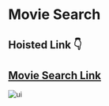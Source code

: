 # Movie Search

## Hoisted Link 👇

## [Movie Search Link](https://ugamraj.github.io/JavaScript-M4/Movie%20Search/)

![ui](https://github.com/UgamRaj/JavaScript-M4/assets/124122714/4e16947e-6c38-4ad0-85d1-5f2caf7044d3)
